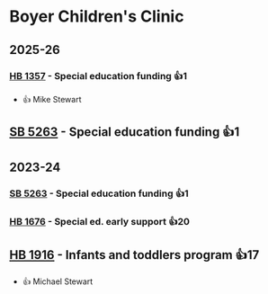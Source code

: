 # Boyer Children's Clinic
## 2025-26

### [HB 1357](/bill/2025-26/hb/1357/) - Special education funding 👍1  
* 👍 Mike Stewart

## [SB 5263](/bill/2025-26/sb/5263/) - Special education funding 👍1  

## 2023-24

### [SB 5263](/bill/2023-24/sb/5263/) - Special education funding 👍1  

### [HB 1676](/bill/2023-24/hb/1676/) - Special ed. early support 👍20  

## [HB 1916](/bill/2023-24/hb/1916/) - Infants and toddlers program 👍17  
* 👍 Michael Stewart

